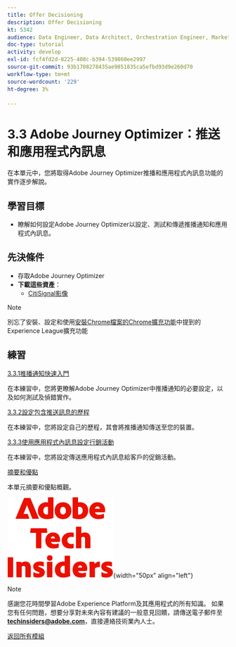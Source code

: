 ```yaml
---
title: Offer Decisioning
description: Offer Decisioning
kt: 5342
audience: Data Engineer, Data Architect, Orchestration Engineer, Marketer
doc-type: tutorial
activity: develop
exl-id: fcf4fd2d-8225-408c-b394-539860ee2997
source-git-commit: 93b1708278435ae9851835ca5efbd93d9e260d70
workflow-type: tm+mt
source-wordcount: '229'
ht-degree: 3%

---
```


# 3.3 Adobe Journey Optimizer：推送和應用程式內訊息

在本單元中，您將取得Adobe Journey Optimizer推播和應用程式內訊息功能的實作逐步解說。

## 學習目標

- 瞭解如何設定Adobe Journey Optimizer以設定、測試和傳遞推播通知和應用程式內訊息。

## 先決條件

- 存取Adobe Journey Optimizer
- **下載這些資產**：
   - [CitiSignal影像](./../../../../assets/ajo/CitiSignal-images.zip)

>[!NOTE]
>
>別忘了安裝、設定和使用[安裝Chrome檔案的Chrome擴充功能](../../../getting-started/gettingstarted/ex1.md)中提到的Experience League擴充功能

## 練習

[3.3.1推播通知快速入門](./ex1.md)

在本練習中，您將更瞭解Adobe Journey Optimizer中推播通知的必要設定，以及如何測試及偵錯實作。

[3.3.2設定包含推送訊息的歷程](./ex2.md)

在本練習中，您將設定自己的歷程，其會將推播通知傳送至您的裝置。

[3.3.3使用應用程式內訊息設定行銷活動](./ex3.md)

在本練習中，您將設定傳送應用程式內訊息給客戶的促銷活動。

[摘要和優點](./summary.md)

本單元摘要和優點概觀。

![技術內部人士](./../../../../assets/images/techinsiders.png){width="50px" align="left"}

>[!NOTE]
>
>感謝您花時間學習Adobe Experience Platform及其應用程式的所有知識。 如果您有任何問題，想要分享對未來內容有建議的一般意見回饋，請傳送電子郵件至&#x200B;**techinsiders@adobe.com**，直接連絡技術業內人士。

[返回所有模組](./../../../../overview.md)
